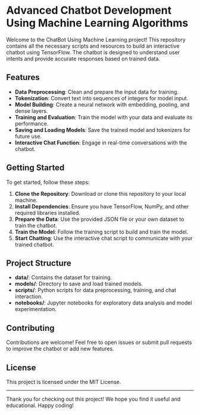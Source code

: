 # Advanced Chatbot Development Using Machine Learning Algorithms

Welcome to the ChatBot Using Machine Learning project! This repository contains all the necessary scripts and resources to build an interactive chatbot using TensorFlow. The chatbot is designed to understand user intents and provide accurate responses based on trained data.

## Features

- **Data Preprocessing**: Clean and prepare the input data for training.
- **Tokenization**: Convert text into sequences of integers for model input.
- **Model Building**: Create a neural network with embedding, pooling, and dense layers.
- **Training and Evaluation**: Train the model with your data and evaluate its performance.
- **Saving and Loading Models**: Save the trained model and tokenizers for future use.
- **Interactive Chat Function**: Engage in real-time conversations with the chatbot.

## Getting Started

To get started, follow these steps:

1. **Clone the Repository**: Download or clone this repository to your local machine.
2. **Install Dependencies**: Ensure you have TensorFlow, NumPy, and other required libraries installed.
3. **Prepare the Data**: Use the provided JSON file or your own dataset to train the chatbot.
4. **Train the Model**: Follow the training script to build and train the model.
5. **Start Chatting**: Use the interactive chat script to communicate with your trained chatbot.

## Project Structure

- **data/**: Contains the dataset for training.
- **models/**: Directory to save and load trained models.
- **scripts/**: Python scripts for data preprocessing, training, and chat interaction.
- **notebooks/**: Jupyter notebooks for exploratory data analysis and model experimentation.

## Contributing

Contributions are welcome! Feel free to open issues or submit pull requests to improve the chatbot or add new features.

## License

This project is licensed under the MIT License.

---

Thank you for checking out this project! We hope you find it useful and educational. Happy coding!

